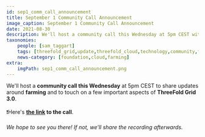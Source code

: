 ```yaml
---
id: sep1_comm_call_announcement
title: September 1 Community Call Announcement
image_caption: September 1 Community Call Announcement
date: 2021-08-30
description: We'll host a community call this Wednesday at 5pm CEST with updates on farming and TF Grid 3.0!
taxonomies:
    people: [sam_taggart]
    tags: [threefold_grid,update,threefold_cloud,technology,community,farming]
    news-category: [foundation,cloud,farming]
extra:
    imgPath: sep1_comm_call_announcement.png
---
```


We'll host a **community call this Wednesday** at 5pm CEST to share updates around **farming** and to touch on a few important aspects of **ThreeFold Grid 3.0**.
<br/>
<br/>
❗️Here's **[the link](https://meet.jit.si/moderated/d211ee6bc96b7a4e6424955465c94be15837548e64703afc3c65bd92b61c849a) to the call**.
<br/>
<br/>
*We hope to see you there! If not, we'll share the recording afterwards.*